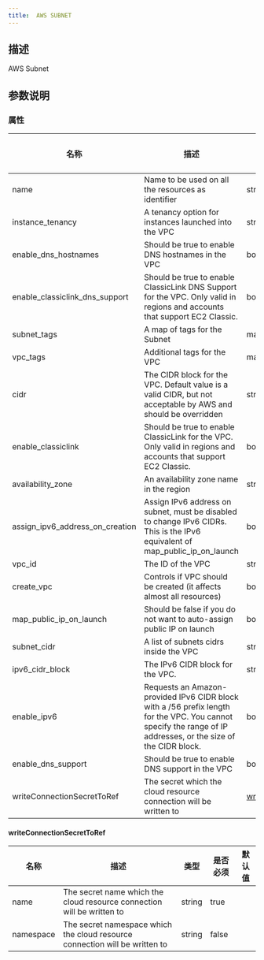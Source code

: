 ```yaml
---
title:  AWS SUBNET
---
```


## 描述

AWS Subnet

## 参数说明


### 属性

 名称 | 描述 | 类型 | 是否必须 | 默认值 
 ------------ | ------------- | ------------- | ------------- | ------------- 
 name | Name to be used on all the resources as identifier | string | false |  
 instance_tenancy | A tenancy option for instances launched into the VPC | string | false |  
 enable_dns_hostnames | Should be true to enable DNS hostnames in the VPC | bool | false |  
 enable_classiclink_dns_support | Should be true to enable ClassicLink DNS Support for the VPC. Only valid in regions and accounts that support EC2 Classic. | bool | false |  
 subnet_tags | A map of tags for the Subnet | map(string) | false |  
 vpc_tags | Additional tags for the VPC | map(string) | false |  
 cidr | The CIDR block for the VPC. Default value is a valid CIDR, but not acceptable by AWS and should be overridden | string | false |  
 enable_classiclink | Should be true to enable ClassicLink for the VPC. Only valid in regions and accounts that support EC2 Classic. | bool | false |  
 availability_zone | An availability zone name in the region | string | false |  
 assign_ipv6_address_on_creation | Assign IPv6 address on subnet, must be disabled to change IPv6 CIDRs. This is the IPv6 equivalent of map_public_ip_on_launch | bool | false |  
 vpc_id | The ID of the VPC | string | false |  
 create_vpc | Controls if VPC should be created (it affects almost all resources) | bool | false |  
 map_public_ip_on_launch | Should be false if you do not want to auto-assign public IP on launch | bool | false |  
 subnet_cidr | A list of subnets cidrs inside the VPC | string | false |  
 ipv6_cidr_block | The IPv6 CIDR block for the VPC. | string | false |  
 enable_ipv6 | Requests an Amazon-provided IPv6 CIDR block with a /56 prefix length for the VPC. You cannot specify the range of IP addresses, or the size of the CIDR block. | bool | false |  
 enable_dns_support | Should be true to enable DNS support in the VPC | bool | false |  
 writeConnectionSecretToRef | The secret which the cloud resource connection will be written to | [writeConnectionSecretToRef](#writeConnectionSecretToRef) | false |  


#### writeConnectionSecretToRef

 名称 | 描述 | 类型 | 是否必须 | 默认值 
 ------------ | ------------- | ------------- | ------------- | ------------- 
 name | The secret name which the cloud resource connection will be written to | string | true |  
 namespace | The secret namespace which the cloud resource connection will be written to | string | false |  
